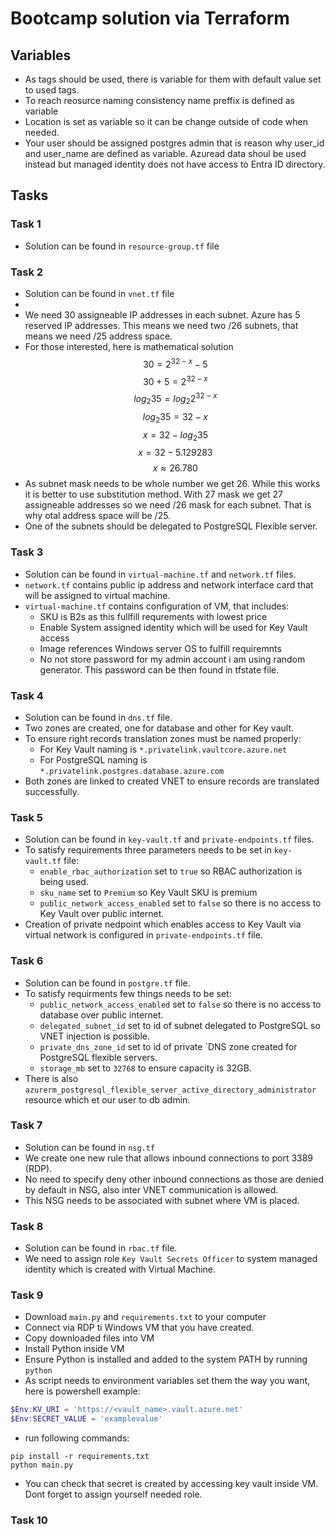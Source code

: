 # Bootcamp solution via Terraform

## Variables

- As tags should be used, there is variable for them with default value set to used tags.
- To reach reosurce naming consistency name preffix is defined as variable
- Location is set as variable so it can be change outside of code when needed.
- Your user should be assigned postgres admin that is reason why user_id and user_name are defined as variable. Azuread data shoul be used instead but managed identity does not have access to Entra ID directory.

## Tasks

### Task 1

- Solution can be found in `resource-group.tf` file

### Task 2

- Solution can be found in `vnet.tf` file
-
- We need 30 assigneable IP addresses in each subnet. Azure has 5 reserved IP addresses. This means we need two /26 subnets, that means we need /25 address space.
- For those interested, here is mathematical solution
  $$30 = 2^{32-x}-5$$
  $$30 + 5 = 2^{32-x}$$
  $${log_2 35} = {log_2 2^{32-x}}$$
  $${log_2 35} = 32 - x$$
  $$x = 32 - {log_2 35}$$
  $$x = 32 - 5.129283$$
  $$ x ≈ 26.780$$
- As subnet mask needs to be whole number we get 26. While this works it is better to use substitution method. With 27 mask we get 27 assigneable addresses so we need /26 mask for each subnet. That is why otal address space will be /25.
- One of the subnets should be delegated to PostgreSQL Flexible server.

### Task 3

- Solution can be found in `virtual-machine.tf` and `network.tf` files.
- `network.tf` contains public ip address and network interface card that will be assigned to virtual machine.
- `virtual-machine.tf` contains configuration of VM, that includes:
  - SKU is B2s as this fullfill requrements with lowest price
  - Enable System assigned identity which will be used for Key Vault access
  - Image references Windows server OS to fulfill requiremnts
  - No not store password for my admin account i am using random generator. This password can be then found in tfstate file.

### Task 4

- Solution can be found in `dns.tf` file.
- Two zones are created, one for database and other for Key vault.
- To ensure right records translation zones must be named properly:
  - For Key Vault naming is `*.privatelink.vaultcore.azure.net`
  - For PostgreSQL naming is `*.privatelink.postgres.database.azure.com`
- Both zones are linked to created VNET to ensure records are translated successfully.

### Task 5

- Solution can be found in `key-vault.tf` and `private-endpoints.tf` files.
- To satisfy requirements three parameters needs to be set in `key-vault.tf` file:
  - `enable_rbac_authorization` set to `true` so RBAC authorization is being used.
  - `sku_name` set to `Premium` so Key Vault SKU is premium
  - `public_network_access_enabled` set to `false` so there is no access to Key Vault over public internet.
- Creation of private nedpoint which enables access to Key Vault via virtual network is configured in `private-endpoints.tf` file.

### Task 6

- Solution can be found in `postgre.tf` file.
- To satisfy requirments few things needs to be set:
  - `public_network_access_enabled` set to `false` so there is no access to database over public internet.
  - `delegated_subnet_id` set to id of subnet delegated to PostgreSQL so VNET injection is possible.
  - `private_dns_zone_id` set to id of private `DNS zone created for PostgreSQL flexible servers.
  - `storage_mb` set to `32768` to ensure capacity is 32GB.
- There is also `azurerm_postgresql_flexible_server_active_directory_administrator` resource which et our user to db admin.

### Task 7

- Solution can be found in `nsg.tf`
- We create one new rule that allows inbound connections to port 3389 (RDP).
- No need to specify deny other inbound connections as those are denied by default in NSG, also inter VNET communication is allowed.
- This NSG needs to be associated with subnet where VM is placed.

### Task 8

- Solution can be found in `rbac.tf` file.
- We need to assign role `Key Vault Secrets Officer` to system managed identity which is created with Virtual Machine.

### Task 9

- Download `main.py` and `requirements.txt` to your computer
- Connect via RDP ti Windows VM that you have created.
- Copy downloaded files into VM
- Install Python inside VM
- Ensure Python is installed and added to the system PATH by running `python`
- As script needs to environment variables set them the way you want, here is powershell example:

```powershell
$Env:KV_URI = 'https://<vault_name>.vault.azure.net'
$Env:SECRET_VALUE = 'examplevalue'
```

- run following commands:

```
pip install -r requirements.txt
python main.py
```

- You can check that secret is created by accessing key vault inside VM. Dont forget to assign yourself needed role.

### Task 10
